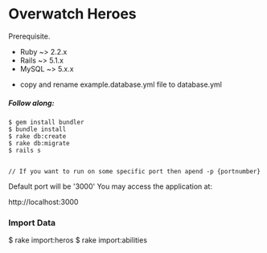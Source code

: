 Overwatch Heroes
===========================

Prerequisite.

  - Ruby ~> 2.2.x
  - Rails ~> 5.1.x
  - MySQL ~> 5.x.x

* copy and rename example.database.yml file to database.yml

##### Follow along:
```
$ gem install bundler
$ bundle install
$ rake db:create
$ rake db:migrate
$ rails s 


// If you want to run on some specific port then apend -p {portnumber} 
```

Default port will be '3000'
You may access the application at:

http://localhost:3000

### Import Data
$ rake import:heros
$ rake import:abilities
